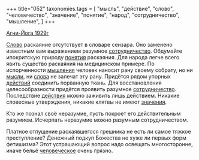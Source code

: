 +++
title="052"
taxonomies.tags = [
 "мысль",
 "действие",
 "слово",
 "человечество",
 "значение",
 "понятие",
 "народ",
 "сотрудничество",
 "мышление",
]
+++

[Агни-Йога 1929г](/agni/1929)

[Слово](/tags/слово) раскаяние отсутствует в словаре сензара. Оно заменено известным вам выражением разумное [сотрудничество](/tags/сотрудничество). Обдумайте ипокритскую природу [понятия](/tags/понятие) раскаяния. Для народа легче всего явить существо раскаяния на медицинском примере. По испорченности [мышления](/tags/мышление) человек наносит рану своему собрату, но ни [мысли](/tags/мысль), ни [слова](/tags/слово) не залечат эту рану. Придётся рядом упорных [действий](/tags/[действие](/tags/действие)) соединить порванную ткань. Для восстановления целесообразности придётся проявить разумное [сотрудничество](/tags/сотрудничество). Последствие [действия](/tags/[действие](/tags/действие)) можно заживить лишь действием. Никакие словесные утверждения, никакие клятвы не имеют [значения](/tags/значение).   

Кто же познал своё неразумие, пусть покроет его действительным разумием. Исчерпать неразумие можно разумным сотрудничеством.   

Платное отпущение раскаявшегося грешника не есть ли самое тяжкое преступление? Денежный подкуп Божества не хуже ли первых форм фетишизма? Этот устрашающий вопрос надо освещать многосторонне, иначе бельё [человеческое](/tags/человечество) очень грязно.